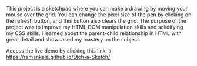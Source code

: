 This project is a sketchpad where you can make a drawing by moving your mouse over the grid.  You can change the pixel size of the pen by clicking on the refresh button, and this button also clears the grid.  The purpose of the project was to improve my HTML DOM manipulation skills and solidifying my CSS skills.  I learned about the parent-child relationship in HTML with great detail and showcased my mastery on the subject.


Access the live demo by clicking this link -> https://ramankala.github.io/Etch-a-Sketch/